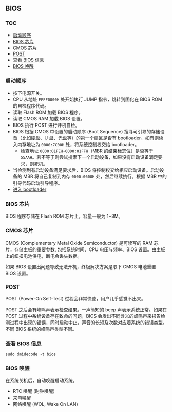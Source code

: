 ## BIOS

### TOC

<!-- MarkdownTOC GFM -->

- [启动顺序](#启动顺序)
- [BIOS 芯片](#bios-芯片)
- [CMOS 芯片](#cmos-芯片)
- [POST](#post)
- [查看 BIOS 信息](#查看-bios-信息)
- [BIOS 唤醒](#bios-唤醒)

<!-- /MarkdownTOC -->

### 启动顺序

- 按下电源开关。
- CPU 从地址 `FFFF0000H` 处开始执行 JUMP 指令，跳转到固化在 BIOS ROM 的自检程序代码。
- 读取 Flash ROM 加载 BIOS 程序。
- 读取 CMOS RAM 加载 BIOS 设置。
- BIOS 执行 POST 进行开机自检。
- BIOS 根据 CMOS 中设置的启动顺序 (Boot Sequence) 搜寻可引导的存储设备（比如硬盘、U 盘、光盘等）的第一个扇区是否有 bootloader，如有则读入内存地址为 `0000:7C00H` 处，将系统控制权交给 bootloader。
  - 检查地址 `0000:01FEH-0000:01FFH`（MBR 的结束标志位）是否等于 `55AAH`。若不等于则尝试搜索下一个启动设备，如果没有启动设备满足要求，则死机。
- 当检测到有启动设备满足要求后，BIOS 将控制权交给相应启动设备。启动设备的 MBR 将自己复制到内存 `0000:0600H` 处，然后继续执行。根据 MBR 中的引导代码启动引导程序。
- [进入 bootloader](./boot-loader.md#启动顺序)

### BIOS 芯片

BIOS 程序存储在 Flash ROM 芯片上，容量一般为 1~8M。

### CMOS 芯片

CMOS (Complementary Metal Oxide Semiconductor) 是可读写的 RAM 芯片，存储主板的重要参数, 包括系统时间、CPU 电压与频率、BIOS 设置。由主板上的纽扣电池供电，断电会丢失数据。

如果 BIOS 设置出问题导致无法开机，终极解决方案是取下 CMOS 电池重置 BIOS 设置。

### POST

POST (Power-On Self-Test) 过程会非常快速，用户几乎感觉不出来。

POST 之后会有峰鸣声表示检查结果。一声简短的 beep 声表示系统正常。如果在 POST 过程中系统设备存在致命的问题，BIOS 会发出不同含义的蜂鸣声来报告检测过程中出现的错误，同时启动中止，声音的长短及次数对应着系统的错误类型。不同 BIOS 系统的峰鸣声类型不同。

### 查看 BIOS 信息

`sudo dmidecode -t bios`

### BIOS 唤醒

在系统关机后，自动唤醒启动系统。

- RTC 唤醒 (时钟唤醒)
- 来电唤醒
- 网络唤醒 (WOL, Wake On LAN)
